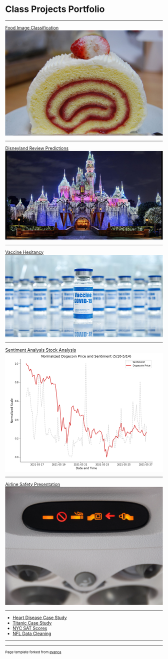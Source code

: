 # Class Projects Portfolio

---

<a href="https://canopenerinacan.github.io/Food_classification">Food Image Classification</a>
[<img src="images/cake roll.jpg?raw=true"/>](https://canopenerinacan.github.io/Food_classification)

---

[Disneyland Review Predictions](https://canopenerinacan.github.io/disneyland_reviews)
[<img src="images/disneyland.jpg?raw=true"/>](https://canopenerinacan.github.io/disneyland_reviews)

---

[Vaccine Hesitancy](https://canopenerinacan.github.io/vaccine_hesitancy)
[<img src="images/vaccine.jpg?raw=true"/>](https://canopenerinacan.github.io/vaccine_hestiancy)

---

[Sentiment Analysis Stock Analysis](https://github.com/CanOpenerInACan/DSC_Projects/tree/main/Sentiment%20Analysis)
[<img src="images/doge sentiment.png?raw=true"/>](https://github.com/CanOpenerInACan/DSC_Projects/tree/main/Sentiment%20Analysis)

---

[Airline Safety Presentation](https://github.com/CanOpenerInACan/DSC_Projects/tree/main/Airline%20Safety)
[<img src="images/seatbelt.png?raw=true"/>](https://github.com/CanOpenerInACan/DSC_Projects/tree/main/Airline%20Safety)

---

- [Heart Disease Case Study](https://github.com/CanOpenerInACan/DSC_Projects/tree/main/Heart%20Disease%20Case%20Study)
- [Titanic Case Study](https://github.com/CanOpenerInACan/DSC_Projects/tree/main/Titanic%20Case%20Study)
- [NYC SAT Scores](https://github.com/CanOpenerInACan/DSC_Projects/tree/main/NYC%20SAT%20Scores)
- [NFL Data Cleaning](https://github.com/CanOpenerInACan/DSC_Projects/tree/main/NFL%20Data%20Cleaning)

---




---
<p style="font-size:11px">Page template forked from <a href="https://github.com/evanca/quick-portfolio">evanca</a></p>
<!-- Remove above link if you don't want to attibute -->
